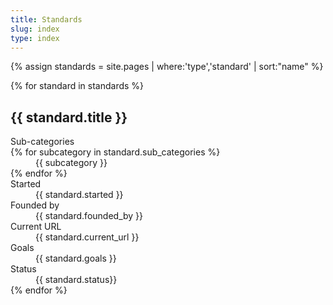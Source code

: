 ```yaml
---
title: Standards
slug: index
type: index
---
```

{% assign standards = site.pages | where:'type','standard' | sort:"name" %}
<dl>
{% for standard in standards %}
<h2>{{ standard.title }}</h2>
  <dt>Sub-categories</dt>
  {% for subcategory in standard.sub_categories %}
  <dd>{{ subcategory }}</dd> 
  {% endfor %}
  <dt>Started</dt>
  <dd>{{ standard.started }}</dd>
  
  <dt>Founded by</dt>
  <dd>{{ standard.founded_by }}</dd>
  
  <dt>Current URL</dt>
  <dd>{{ standard.current_url }}</dd>
  
  <dt>Goals</dt>
  <dd>{{ standard.goals }}</dd>
  
  <dt>Status</dt>
  <dd>{{ standard.status}}</dd>
{% endfor %}
<dl>
